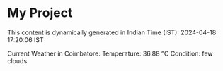 # My Project

This content is dynamically generated in Indian Time (IST): 2024-04-18 17:20:06 IST


Current Weather in Coimbatore:
Temperature: 36.88 °C
Condition: few clouds
